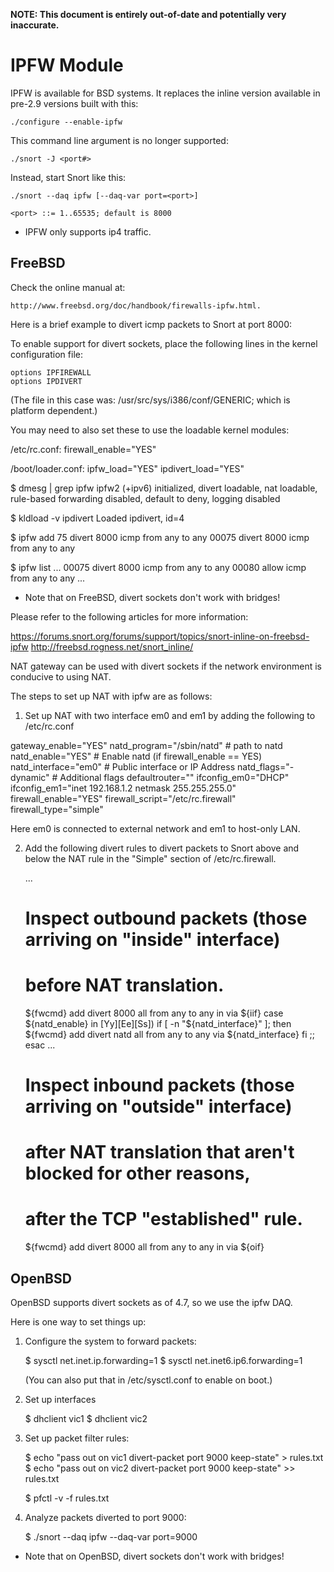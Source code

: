 **NOTE: This document is entirely out-of-date and potentially very inaccurate.**

IPFW Module
===========

IPFW is available for BSD systems.  It replaces the inline version available in
pre-2.9 versions built with this:

    ./configure --enable-ipfw

This command line argument is no longer supported:

    ./snort -J <port#>

Instead, start Snort like this:

    ./snort --daq ipfw [--daq-var port=<port>]

    <port> ::= 1..65535; default is 8000

* IPFW only supports ip4 traffic.

FreeBSD
-------
Check the online manual at:

    http://www.freebsd.org/doc/handbook/firewalls-ipfw.html.

Here is a brief example to divert icmp packets to Snort at port 8000:

To enable support for divert sockets, place the following lines in the
kernel configuration file:

    options IPFIREWALL
    options IPDIVERT

(The file in this case was: /usr/src/sys/i386/conf/GENERIC; which is platform
dependent.)

You may need to also set these to use the loadable kernel modules:

/etc/rc.conf:
firewall_enable="YES"

/boot/loader.conf:
ipfw_load="YES"
ipdivert_load="YES"

$ dmesg | grep ipfw
ipfw2 (+ipv6) initialized, divert loadable, nat loadable, rule-based
forwarding disabled, default to deny, logging disabled

$ kldload -v ipdivert
Loaded ipdivert, id=4

$ ipfw add 75 divert 8000 icmp from any to any
00075 divert 8000 icmp from any to any

$ ipfw list
...
00075 divert 8000 icmp from any to any
00080 allow icmp from any to any
...

* Note that on FreeBSD, divert sockets don't work with bridges!

Please refer to the following articles for more information:

https://forums.snort.org/forums/support/topics/snort-inline-on-freebsd-ipfw
http://freebsd.rogness.net/snort_inline/

NAT gateway can be used with divert sockets if the network environment is
conducive to using NAT.

The steps to set up NAT with ipfw are as follows:

1. Set up NAT with two interface em0 and em1 by adding
the following to /etc/rc.conf

gateway_enable="YES"
natd_program="/sbin/natd"   # path to natd
natd_enable="YES"           # Enable natd (if firewall_enable == YES)
natd_interface="em0"       # Public interface or IP Address
natd_flags="-dynamic"       # Additional flags
defaultrouter=""
ifconfig_em0="DHCP"
ifconfig_em1="inet 192.168.1.2 netmask 255.255.255.0"
firewall_enable="YES"
firewall_script="/etc/rc.firewall"
firewall_type="simple"

Here em0 is connected to external network and em1 to host-only LAN.

2. Add the following divert rules to divert packets to Snort above and
below the NAT rule in the "Simple" section of /etc/rc.firewall.

   ...
   # Inspect outbound packets (those arriving on "inside" interface)
   # before NAT translation.
   ${fwcmd} add divert 8000 all from any to any in via ${iif}
   case ${natd_enable} in
   [Yy][Ee][Ss])
       if [ -n "${natd_interface}" ]; then
           ${fwcmd} add divert natd all from any to any via
${natd_interface}
       fi
       ;;
   esac
   ...
   # Inspect inbound packets (those arriving on "outside" interface)
   # after NAT translation that aren't blocked for other reasons,
   # after the TCP "established" rule.
   ${fwcmd} add divert 8000 all from any to any in via ${oif}

OpenBSD
-------
OpenBSD supports divert sockets as of 4.7, so we use the ipfw DAQ.

Here is one way to set things up:

1.  Configure the system to forward packets:

    $ sysctl net.inet.ip.forwarding=1
    $ sysctl net.inet6.ip6.forwarding=1

    (You can also put that in /etc/sysctl.conf to enable on boot.)

2.  Set up interfaces

    $ dhclient vic1
    $ dhclient vic2

3.  Set up packet filter rules:

    $ echo "pass out on vic1 divert-packet port 9000 keep-state" > rules.txt
    $ echo "pass out on vic2 divert-packet port 9000 keep-state" >> rules.txt

    $ pfctl -v -f rules.txt

4.  Analyze packets diverted to port 9000:

    $ ./snort --daq ipfw --daq-var port=9000

* Note that on OpenBSD, divert sockets don't work with bridges!

